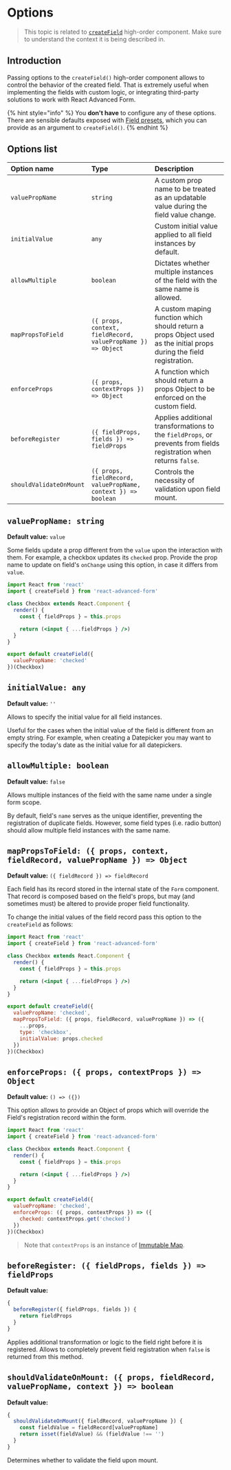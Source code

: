# Options

> This topic is related to [`createField`](https://github.com/kettanaito/react-advanced-form/tree/75c444924d87ca8ff76bc096231173e42e717adc/docs/hoc/createField/basics.md) high-order component. Make sure to understand the context it is being described in.

## Introduction

Passing options to the `createField()` high-order component allows to control the behavior of the created field. That is extremely useful when implementing the fields with custom logic, or integrating third-party solutions to work with React Advanced Form.

{% hint style="info" %}
You **don't have** to configure any of these options. There are sensible defaults exposed with [Field presets](presets.md), which you can provide as an argument to `createField()`.
{% endhint %}

## Options list

| Option name | Type | Description |
| :--- | :--- | :--- |
| `valuePropName` | `string` | A custom prop name to be treated as an updatable value during the field value change. |
| `initialValue` | `any` | Custom initial value applied to all field instances by default. |
| `allowMultiple` | `boolean` | Dictates whether multiple instances of the field with the same name is allowed. |
| `mapPropsToField` | `({ props, context, fieldRecord, valuePropName }) => Object` | A custom maping function which should return a props Object used as the initial props during the field registration. |
| `enforceProps` | `({ props, contextProps }) => Object` | A function which should return a props Object to be enforced on the custom field. |
| `beforeRegister` | `({ fieldProps, fields }) => fieldProps` | Applies additional transformations to the `fieldProps`, or prevents from fields registration when returns `false`. |
| `shouldValidateOnMount` | `({ props, fieldRecord, valuePropName, context }) => boolean` | Controls the necessity of validation upon field mount. |

## `valuePropName: string`

**Default value:** `value`

Some fields update a prop different from the `value` upon the interaction with them. For example, a checkbox updates its `checked` prop. Provide the prop name to update on field's `onChange` using this option, in case it differs from `value`.

```jsx
import React from 'react'
import { createField } from 'react-advanced-form'

class Checkbox extends React.Component {
  render() {
    const { fieldProps } = this.props

    return (<input { ...fieldProps } />)
  }
}

export default createField({
  valuePropName: 'checked'
})(Checkbox)
```

## `initialValue: any`

**Default value:** `''`

Allows to specify the initial value for all field instances.

Useful for the cases when the initial value of the field is different from an empty string. For example, when creating a Datepicker you may want to specify the today's date as the initial value for all datepickers.

## `allowMultiple: boolean`

**Default value:** `false`

Allows multiple instances of the field with the same name under a single form scope.

By default, field's `name` serves as the unique identifier, preventing the registration of duplicate fields. However, some field types \(i.e. radio button\) should allow multiple field instances with the same name.

## `mapPropsToField: ({ props, context, fieldRecord, valuePropName }) => Object`

**Default value:** `({ fieldRecord }) => fieldRecord`

Each field has its record stored in the internal state of the `Form` component. That record is composed based on the field's props, but may \(and sometimes must\) be altered to provide proper field functionality.

To change the initial values of the field record pass this option to the `createField` as follows:

```jsx
import React from 'react'
import { createField } from 'react-advanced-form'

class Checkbox extends React.Component {
  render() {
    const { fieldProps } = this.props

    return (<input { ...fieldProps } />)
  }
}

export default createField({
  valuePropName: 'checked',
  mapPropsToField: ({ props, fieldRecord, valuePropName }) => ({
    ...props,
    type: 'checkbox',
    initialValue: props.checked
  })
})(Checkbox)
```

## `enforceProps: ({ props, contextProps }) => Object`

**Default value:** `() => ({})`

This option allows to provide an Object of props which will override the Field's registration record within the form.

```jsx
import React from 'react'
import { createField } from 'react-advanced-form'

class Checkbox extends React.Component {
  render() {
    const { fieldProps } = this.props

    return (<input { ...fieldProps } />)
  }
}

export default createField({
  valuePropName: 'checked',
  enforceProps: ({ props, contextProps }) => ({
    checked: contextProps.get('checked')
  })
})(Checkbox)
```

> Note that `contextProps` is an instance of [Immutable Map](https://facebook.github.io/immutable-js/docs/#/Map).

## `beforeRegister: ({ fieldProps, fields }) => fieldProps`

**Default value:**

```javascript
{
  beforeRegister({ fieldProps, fields }) {
    return fieldProps
  }
}
```

Applies additional transformation or logic to the field right before it is registered. Allows to completely prevent field registration when `false` is returned from this method.

## `shouldValidateOnMount: ({ props, fieldRecord, valuePropName, context }) => boolean`

**Default value:**

```javascript
{
  shouldValidateOnMount({ fieldRecord, valuePropName }) {
    const fieldValue = fieldRecord[valuePropName]
    return isset(fieldValue) && (fieldValue !== '')
  }
}
```

Determines whether to validate the field upon mount.

